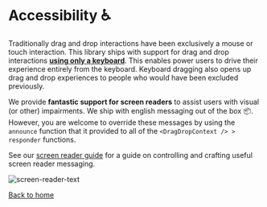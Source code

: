 # Accessibility ♿️

Traditionally drag and drop interactions have been exclusively a mouse or touch interaction. This library ships with support for drag and drop interactions [**using only a keyboard**](/docs/general/sensor/keyboard.md). This enables power users to drive their experience entirely from the keyboard. Keyboard dragging also opens up drag and drop experiences to people who would have been excluded previously.

We provide **fantastic support for screen readers** to assist users with visual (or other) impairments. We ship with english messaging out of the box 📦. However, you are welcome to override these messages by using the `announce` function that it provided to all of the `<DragDropContext /> > responder` functions.

See our [screen reader guide](/docs/guides/screen-reader.md) for a guide on controlling and crafting useful screen reader messaging.

![screen-reader-text](https://user-images.githubusercontent.com/2182637/36571009-d326d82a-1888-11e8-9a1d-e44f8b969c2f.gif)

[Back to home](/README.md#documentation-)
